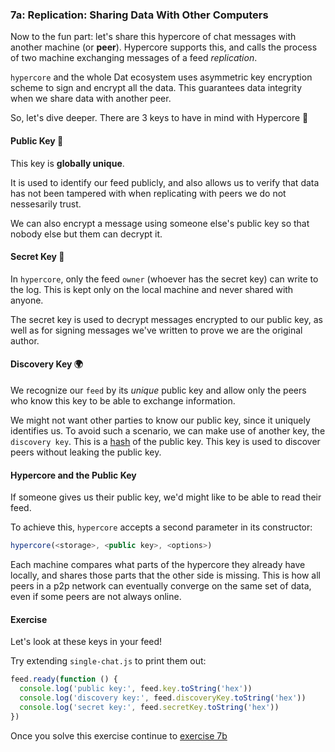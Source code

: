 ### 7a: Replication: Sharing Data With Other Computers

Now to the fun part: let's share this hypercore of chat messages with another machine (or **peer**). Hypercore supports this, and calls the process of two machine exchanging messages of a feed *replication*.

`hypercore` and the whole Dat ecosystem uses asymmetric key encryption scheme to sign and encrypt all the data. This guarantees data integrity when we share data with another peer.

So, let's dive deeper. There are 3 keys to have in mind with Hypercore :stars:

#### Public Key 🔑

This key is **globally unique**.

It is used to identify our feed publicly, and also allows us to verify that data has not been tampered with when replicating with peers we do not nessesarily trust.

We can also encrypt a message using someone else's public key so that nobody else but them can decrypt it.

#### Secret Key 🔐

In `hypercore`, only the feed `owner` (whoever has the secret key) can write to the log. This is kept only on the local machine and never shared with anyone.

The secret key is used to decrypt messages encrypted to our public key, as well as for signing messages we've written to prove we are the original author.

#### Discovery Key 🌍

We recognize our `feed` by its _unique_ public key and allow only the peers who know this key to be able to exchange information.

We might not want other parties to know our public key, since it uniquely identifies us. To avoid such a scenario, we can make use of another key, the `discovery key`. This is a [hash](https://en.wikipedia.org/wiki/Hash_function) of the public key. This key is used to discover peers without leaking the public key.

#### Hypercore and the Public Key

If someone gives us their public key, we'd might like to be able to read their feed.

To achieve this, `hypercore` accepts a second parameter in its constructor:
```javascript
hypercore(<storage>, <public key>, <options>)
```

Each machine compares what parts of the hypercore they already have locally, and shares those parts that the other side is missing. This is how all peers in a p2p network can eventually converge on the same set of data, even if some peers are not always online.

#### Exercise

Let's look at these keys in your feed!

Try extending `single-chat.js` to print them out:

```js
feed.ready(function () {
  console.log('public key:', feed.key.toString('hex'))
  console.log('discovery key:', feed.discoveryKey.toString('hex'))
  console.log('secret key:', feed.secretKey.toString('hex'))
})
```

Once you solve this exercise continue to [exercise 7b](07b.html)
